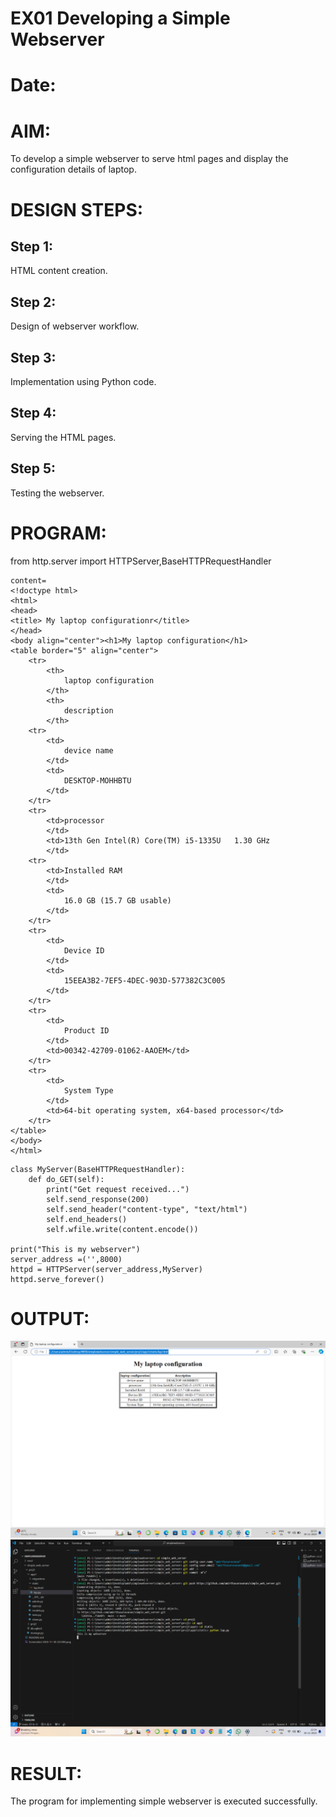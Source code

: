 # EX01 Developing a Simple Webserver

# Date:
# AIM:
To develop a simple webserver to serve html pages and display the configuration details of laptop.

# DESIGN STEPS:
## Step 1:
HTML content creation.

## Step 2:
Design of webserver workflow.

## Step 3:
Implementation using Python code.

## Step 4:
Serving the HTML pages.

## Step 5:
Testing the webserver.

# PROGRAM:
from http.server import HTTPServer,BaseHTTPRequestHandler
```
content=
<!doctype html>
<html>
<head>
<title> My laptop configurationr</title>
</head>
<body align="center"><h1>My laptop configuration</h1>
<table border="5" align="center">
    <tr>
        <th>
            laptop configuration
        </th>
        <th>
            description
        </th>
    <tr>
        <td>
            device name
        </td>
        <td>
            DESKTOP-MOHHBTU
        </td>
    </tr>
    <tr>
        <td>processor
        </td>
        <td>13th Gen Intel(R) Core(TM) i5-1335U   1.30 GHz
        </td>
    <tr>
        <td>Installed RAM
        </td>
        <td>
            16.0 GB (15.7 GB usable)
        </td>
    </tr>
    <tr>
        <td>
            Device ID
        </td>
        <td>
            15EEA3B2-7EF5-4DEC-903D-577382C3C005
        </td>
    </tr>
    <tr>
        <td>
            Product ID
        </td>
        <td>00342-42709-01062-AAOEM</td>
    </tr>
    <tr>
        <td>
            System Type
        </td>
        <td>64-bit operating system, x64-based processor</td>
    </tr>
</table>
</body>
</html>
```
```
class MyServer(BaseHTTPRequestHandler):
    def do_GET(self):
        print("Get request received...")
        self.send_response(200) 
        self.send_header("content-type", "text/html")       
        self.end_headers()
        self.wfile.write(content.encode())

print("This is my webserver") 
server_address =('',8000)
httpd = HTTPServer(server_address,MyServer)
httpd.serve_forever()
```

# OUTPUT:
![alt text](<Screenshot 2024-11-30 223308.png>)
![alt text](<Screenshot 2024-11-30 225502.png>)
# RESULT:
The program for implementing simple webserver is executed successfully.
